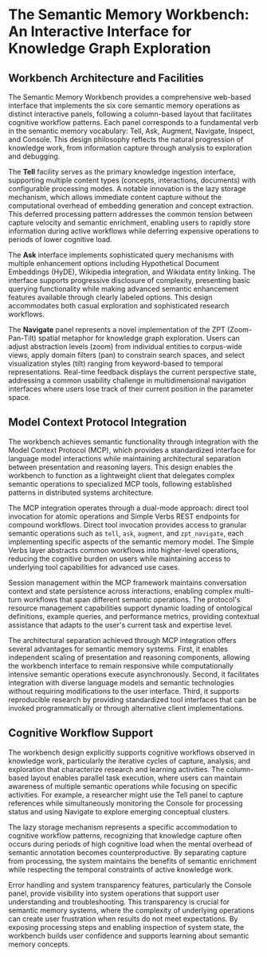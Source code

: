 # The Semantic Memory Workbench: An Interactive Interface for Knowledge Graph Exploration

## Workbench Architecture and Facilities

The Semantic Memory Workbench provides a comprehensive web-based interface that implements the six core semantic memory operations as distinct interactive panels, following a column-based layout that facilitates cognitive workflow patterns. Each panel corresponds to a fundamental verb in the semantic memory vocabulary: Tell, Ask, Augment, Navigate, Inspect, and Console. This design philosophy reflects the natural progression of knowledge work, from information capture through analysis to exploration and debugging.

The **Tell** facility serves as the primary knowledge ingestion interface, supporting multiple content types (concepts, interactions, documents) with configurable processing modes. A notable innovation is the lazy storage mechanism, which allows immediate content capture without the computational overhead of embedding generation and concept extraction. This deferred processing pattern addresses the common tension between capture velocity and semantic enrichment, enabling users to rapidly store information during active workflows while deferring expensive operations to periods of lower cognitive load.

The **Ask** interface implements sophisticated query mechanisms with multiple enhancement options including Hypothetical Document Embeddings (HyDE), Wikipedia integration, and Wikidata entity linking. The interface supports progressive disclosure of complexity, presenting basic querying functionality while making advanced semantic enhancement features available through clearly labeled options. This design accommodates both casual exploration and sophisticated research workflows.

The **Navigate** panel represents a novel implementation of the ZPT (Zoom-Pan-Tilt) spatial metaphor for knowledge graph exploration. Users can adjust abstraction levels (zoom) from individual entities to corpus-wide views, apply domain filters (pan) to constrain search spaces, and select visualization styles (tilt) ranging from keyword-based to temporal representations. Real-time feedback displays the current perspective state, addressing a common usability challenge in multidimensional navigation interfaces where users lose track of their current position in the parameter space.

## Model Context Protocol Integration

The workbench achieves semantic functionality through integration with the Model Context Protocol (MCP), which provides a standardized interface for language model interactions while maintaining architectural separation between presentation and reasoning layers. This design enables the workbench to function as a lightweight client that delegates complex semantic operations to specialized MCP tools, following established patterns in distributed systems architecture.

The MCP integration operates through a dual-mode approach: direct tool invocation for atomic operations and Simple Verbs REST endpoints for compound workflows. Direct tool invocation provides access to granular semantic operations such as `tell`, `ask`, `augment`, and `zpt_navigate`, each implementing specific aspects of the semantic memory model. The Simple Verbs layer abstracts common workflows into higher-level operations, reducing the cognitive burden on users while maintaining access to underlying tool capabilities for advanced use cases.

Session management within the MCP framework maintains conversation context and state persistence across interactions, enabling complex multi-turn workflows that span different semantic operations. The protocol's resource management capabilities support dynamic loading of ontological definitions, example queries, and performance metrics, providing contextual assistance that adapts to the user's current task and expertise level.

The architectural separation achieved through MCP integration offers several advantages for semantic memory systems. First, it enables independent scaling of presentation and reasoning components, allowing the workbench interface to remain responsive while computationally intensive semantic operations execute asynchronously. Second, it facilitates integration with diverse language models and semantic technologies without requiring modifications to the user interface. Third, it supports reproducible research by providing standardized tool interfaces that can be invoked programmatically or through alternative client implementations.

## Cognitive Workflow Support

The workbench design explicitly supports cognitive workflows observed in knowledge work, particularly the iterative cycles of capture, analysis, and exploration that characterize research and learning activities. The column-based layout enables parallel task execution, where users can maintain awareness of multiple semantic operations while focusing on specific activities. For example, a researcher might use the Tell panel to capture references while simultaneously monitoring the Console for processing status and using Navigate to explore emerging conceptual clusters.

The lazy storage mechanism represents a specific accommodation to cognitive workflow patterns, recognizing that knowledge capture often occurs during periods of high cognitive load when the mental overhead of semantic annotation becomes counterproductive. By separating capture from processing, the system maintains the benefits of semantic enrichment while respecting the temporal constraints of active knowledge work.

Error handling and system transparency features, particularly the Console panel, provide visibility into system operations that support user understanding and troubleshooting. This transparency is crucial for semantic memory systems, where the complexity of underlying operations can create user frustration when results do not meet expectations. By exposing processing steps and enabling inspection of system state, the workbench builds user confidence and supports learning about semantic memory concepts.